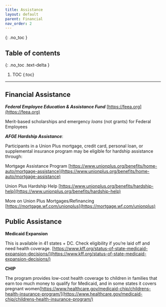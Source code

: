 ```yaml
---
title: Assistance
layout: default
parent: Financial
nav_order: 2
---
```



{: .no_toc }

## Table of contents
{: .no_toc .text-delta }

1. TOC
{:toc}

---
## Financial Assistance

***Federal Employee Education & Assistance Fund*** [https://feea.org](https://feea.org)

Merit-based scholarships and emergency *loans* (not grants) for Federal Employees

***AFGE Hardship Assistance***:

Participants in a Union Plus mortgage, credit card, personal loan, or supplemental insurance program may be eligible for hardship assistance through:

Mortgage Assistance Program [https://www.unionplus.org/benefits/home-auto/mortgage-assistance](https://www.unionplus.org/benefits/home-auto/mortgage-assistance)

Union Plus Hardship Help [https://www.unionplus.org/benefits/hardship-help](https://www.unionplus.org/benefits/hardship-help)

More on Union Plus Mortgages/Refinancing [https://mortgage.wf.com/unionplus](https://mortgage.wf.com/unionplus)

## Public Assistance

**Medicaid Expansion**

This is available in 41 states + DC. Check eligibility if you’re laid off and need health coverage. [https://www.kff.org/status-of-state-medicaid-expansion-decisions/](https://www.kff.org/status-of-state-medicaid-expansion-decisions/)

**CHIP**

The program provides low-cost health coverage to children in families that earn too much money to qualify for Medicaid, and in some states it covers pregnant women[https://www.healthcare.gov/medicaid-chip/childrens-health-insurance-program/](https://www.healthcare.gov/medicaid-chip/childrens-health-insurance-program/)